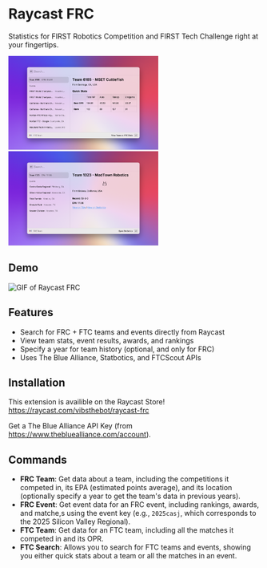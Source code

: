 # Raycast FRC

Statistics for FIRST Robotics Competition and FIRST Tech Challenge right at your fingertips.

<img src="./metadata/raycast-frc-1.png" width="300"/> <img src="./metadata/raycast-frc-4.png" width="300"/>

## Demo
![GIF of Raycast FRC](https://hc-cdn.hel1.your-objectstorage.com/s/v3/84cf3b7c863e8125d5f5265a38703282cb0cc194_ezgif-268070ae77119a.gif)

## Features

- Search for FRC + FTC teams and events directly from Raycast
- View team stats, event results, awards, and rankings
- Specify a year for team history (optional, and only for FRC)
- Uses The Blue Alliance, Statbotics, and FTCScout APIs

## Installation
This extension is availible on the Raycast Store!
https://raycast.com/vibsthebot/raycast-frc

Get a The Blue Alliance API Key (from https://www.thebluealliance.com/account).

## Commands

- **FRC Team**: Get data about a team, including the competitions it competed in, its EPA (estimated points average), and its location (optionally specify a year to get the team's data in previous years).
- **FRC Event**: Get event data for an FRC event, including rankings, awards, and matche,s using the event key (e.g., `2025casj`, which corresponds to the 2025 Silicon Valley Regional).
- **FTC Team**: Get data for an FTC team, including all the matches it competed in and its OPR.
- **FTC Search**: Allows you to search for FTC teams and events, showing you either quick stats about a team or all the matches in an event.